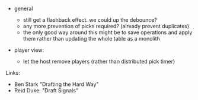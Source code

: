


- general

    - still get a flashback effect. we could up the debounce?
    - any more prevention of picks required? (already prevent duplicates)
    - the only good way around this might be to save operations and apply them
      rather than updating the whole table as a monolith
    

- player view:

    - let the host remove players (rather than distributed pick timer)


Links:

- Ben Stark "Drafting the Hard Way"
- Reid Duke: "Draft Signals"

